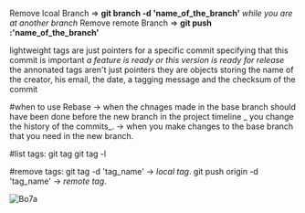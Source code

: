 Remove lcoal Branch => **git branch -d 'name_of_the_branch'** _while you are at another branch_
Remove remote Branch => **git push  :'name_of_the_branch'** 

lightweight tags are just pointers for a specific commit specifying that this commit is important _a feature is ready or this version is ready for release_ 
the annonated tags aren't just pointers they are objects storing the name of the creator, his email, the date, a tagging message and the checksum of the commit 


#when to use Rebase 
-> when the chnages made in the base branch should have been done before the new branch  in the project timeline  _ you change the history of the commits_.
-> when you make changes to the base branch that you need in the new branch.

#list tags:
git tag
git tag -l

#remove tags:
git tag -d 'tag_name' -> _local tag_.
git push origin -d 'tag_name' -> _remote tag_.

![Bo7a](https://pbs.twimg.com/media/DzJiJtqWkAAmZlM.jpg)
